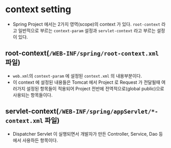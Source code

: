 # context setting
- Spring Project 에서는 2가지 영역(scope)의 context 가 있다. `root-context` 라고 일반적으로 부르는 `context-param` 설정과 `servlet-context` 라고 부르는 설정이 있다.

## root-context(`/WEB-INF/spring/root-context.xml` 파일)
- `web.xml`의 `context-param` 에 설정된 `context.xml` 의 내용부분이다.
- 이 context 에 설정된 내용들은 Tomcat 에서 Project 로 Request 가 전달될때 여러가지 설정된 항목들이 적용되어 Project 전반에 전역적으로(global public)으로 사용되는 항목들이다.

## servlet-context(`/WEB-INF/spring/appServlet/*-context.xml` 파일)
- Dispatcher Servlet 이 실행되면서 개발자가 만든 Controller, Service, Dao 등에서 사용하든 항목이다.
